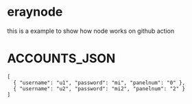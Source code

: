 # eraynode
this is a example to show how node works on github action
# ACCOUNTS_JSON
```
[  
  { "username": "u1", "password": "mi", "panelnum": "0" },  
  { "username": "u2", "password": "mi2", "panelnum": "2" }
]
```
